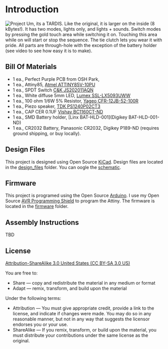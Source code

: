Introduction
============

![Project](images/project.png) 
Um, its a TARDIS.  Like the original, it is larger on the inside (8 kBytes!).  It has two modes, lights only, and lights + sounds.  Switch modes by pressing the gold touch area while switching it on.  Touching this area while on will start or stop the sequence.  The tie clutch lets you wear it with pride.  All parts are through-hole with the exception of the battery holder (see video to see how easy it is to make).


Bill Of Materials
-----------------
  
- 1 ea., Perfect Purple PCB from OSH Park, 
- 1 ea., Attiny85, [Atmel ATTINY85V-10PU](https://www.digikey.com/short/3ntz53)
- 1 ea., SPDT Switch [C&K JS202011AQN](https://www.digikey.com/short/j48ddn)
- 1 ea., White diffuse 5mm LED, [Lumex SSL-LX5093UWW](https://www.digikey.com/short/j48dv8)
- 1 ea., 100 ohm 1/6W 5% Resistor, [Yageo CFR-12JB-52-100R](https://www.digikey.com/short/jn2pjb)
- 1 ea., Piezo speaker, [TDK PS1240P02CT3](http://www.digikey.com/short/7hcrp1)
- 1 ea., CAP CER 0.1UF [Vishay BC1160CT-ND](https://www.digikey.com/short/314jvp)
- 1 ea., SMD Battery holder, [Linx BAT-HLD-001](Digikey BAT-HLD-001-ND)
- 1 ea., CR2032 Battery, Panasonic CR2032, Digikey P189-ND (requires ground shipping, or buy locally).


Design Files
------------
This project is designed using Open Source [KiCad](http://kicad-pcb.org/). Design files are located in the [design_files](design_files/) folder.  You can oogle the [schematic](images/project.sch.png).

Firmware
--------
This project is programed using the Open Source [Arduino](https://www.arduino.cc/). I use my Open Source [AVR Programming Shield](https://www.tindie.com/products/MakersBox/yet-another-programming-shield/) to program the Attiny. The firmware is located in the [firmware](firmware/) folder.

Assembly Instructions
---------------------
TBD

License
-------
[Attribution-ShareAlike 3.0 United States (CC BY-SA 3.0 US)](https://creativecommons.org/licenses/by-sa/3.0/us/)

You are free to:

- Share — copy and redistribute the material in any medium or format
- Adapt — remix, transform, and build upon the material

Under the following terms:

- Attribution — You must give appropriate credit, provide a link to the license, and indicate if changes were made. You may do so in any reasonable manner, but not in any way that suggests the licensor endorses you or your use.
- ShareAlike — If you remix, transform, or build upon the material, you must distribute your contributions under the same license as the original.

